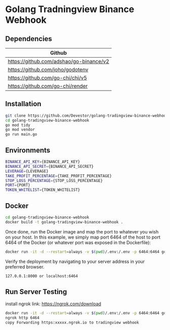 # Golang Tradningview Binance Webhook


## Dependencies

| Github |
| ------ |
| https://github.com/adshao/go-binance/v2 |
| https://github.com/joho/godotenv |
| https://github.com/go-chi/chi/v5 |
| https://github.com/go-chi/render |

## Installation

```sh
git clone https://github.com/Devestor/golang-tradingview-binance-webhook.git
cd golang-tradingview-binance-webhook
go mod tidy
go mod vendor
go run main.go 
```

## Environments
```sh
BINANCE_API_KEY={BINANCE_API_KEY}
BINANCE_API_SECRET={BINANCE_API_SECRET}
LEVERAGE={LEVERAGE}
TAKE_PROFIT_PERCENTAGE={TAKE_PROFIT_PERCENTAGE}
STOP_LOSS_PERCENTAGE={STOP_LOSS_PERCENTAGE}
PORT={PORT}
TOKEN_WHITELIST={TOKEN_WHITELIST}
```

## Docker

```sh
cd golang-tradingview-binance-webhook
docker build -t golang-tradingview-binance-webhook .
```


Once done, run the Docker image and map the port to whatever you wish on
your host. In this example, we simply map port 6464 of the host to
port 6464 of the Docker (or whatever port was exposed in the Dockerfile):

```sh
docker run -it -d --restart=always -v $(pwd)/.env:/.env -p 6464:6464 golang-tradingview-binance-webhook
```


Verify the deployment by navigating to your server address in
your preferred browser.

```sh
127.0.0.1:8000 or localhost:6464
```


## Run Server Testing
install ngrok link: https://ngrok.com/download
```sh
docker run -it -d --restart=always -v $(pwd)/.env:/.env -p 6464:6464 golang-tradingview-binance-webhook
ngrok http 6464
copy Forwarding https:xxxxx.ngrok.io to tradingview webhook
```

